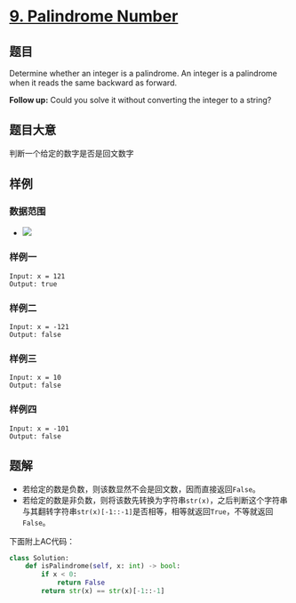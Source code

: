 # [9. Palindrome Number](https://leetcode.com/problems/palindrome-number/)
## 题目
Determine whether an integer is a palindrome. An integer is a palindrome when it reads the same backward as forward.

**Follow up:** Could you solve it without converting the integer to a string?
## 题目大意
判断一个给定的数字是否是回文数字
## 样例
### 数据范围
- ![](https://latex.codecogs.com/svg.latex?-2^{31}\leqslant%20x%20\leqslant%202^{31}-1)

### 样例一
```
Input: x = 121
Output: true
```
### 样例二
```
Input: x = -121
Output: false
```
### 样例三
```
Input: x = 10
Output: false
```
### 样例四
```
Input: x = -101
Output: false
```
## 题解
- 若给定的数是负数，则该数显然不会是回文数，因而直接返回`False`。
- 若给定的数是非负数，则将该数先转换为字符串`str(x)`，之后判断这个字符串与其翻转字符串`str(x)[-1::-1]`是否相等，相等就返回`True`，不等就返回`False`。

下面附上AC代码：
```py
class Solution:
    def isPalindrome(self, x: int) -> bool:
        if x < 0:
            return False
        return str(x) == str(x)[-1::-1]
```